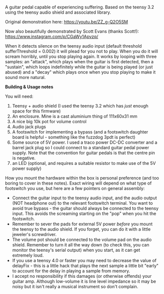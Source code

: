 A guitar pedal capable of experiencing suffering. Based on the teensy 3.2 using the teensy audio shield and associated library.

Original demonstration here: https://youtu.be/ZZ_g-Q2O5SM

Now also beautifully demonstrated by Scott Evans (thanks Scott!): https://www.instagram.com/p/CGaWy1Apvzq/

When it detects silence on the teensy audio input (default threshold sufferThreshold = 0.002) it will plead for you not to play. When you do it will scream horribly, until you stop playing again. It works by looping with three samples: an "attack", which plays when the guitar is first detected, then a "sustain", which loops indefinitely while the guitar is being played (or just abused) and a "decay" which plays once when you stop playing to make it sound more natural.

**Building & Usage notes**

You will need:
1) Teensy + audio shield (I used the teensy 3.2 which has *just* enough space for this firmware)
2) An enclosure. Mine is a cast aluminium thing of 111x60x31 mm
3) A nice big 10k pot for volume control
4) Audio jack plugs
5) A footswitch for implementing a bypass (and a footswitch daughter board is helpful - something like the fuzzdog 3pdt is perfect)
6) Some source of 5V power. I used a traco power DC-DC converter and a barrel jack plug so I could connect to a standard guitar pedal power supply. Note that the convention for guitar pedals is that the centre pin is negative.
7) an LED (optional, and requires a suitable resistor to make use of the 5V power supply)

How you mount the hardware within the box is personal preference (and too boring to cover in these notes). Exact wiring will depend on what type of footswitch you use, but here are a few pointers on general assembly:

* Connect the guitar input to the teensy audio input, and the audio output (NOT headphone out) to the relevant footswitch terminal. You want to avoid true bypass - the guitar should always be connected to the teensy input. This avoids the screaming starting on the "pop" when you hit the footswitch.
* Remember to sever the pads for external 5V power *before* you mount the teensy to the audio shield. If you forget, you can do it with a little jeweler's screwdriver.
* The volume pot should be connected to the volume pad on the audio shield. Remember to turn it all the way down (to check this, you can monitor the teensy's serial output) when you start, as it can get extremely loud.
* If you use a teensy 4.0 or faster you may need to decrease the value of delayFix - this is a little hack that plays the next sample a little bit "early" to account for the delay in playing a sample from memory.
* I accept no responsibility if this damages (or otherwise offends) your guitar amp. Although low-volume it is line level impedance so it may be noisy but it isn't really a musical instrument so don't complain.

